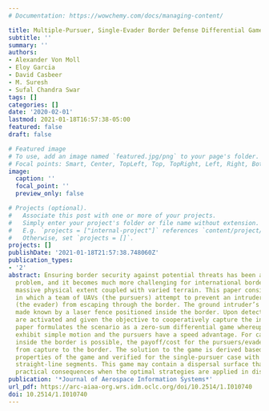 ```yaml
---
# Documentation: https://wowchemy.com/docs/managing-content/

title: Multiple-Pursuer, Single-Evader Border Defense Differential Game
subtitle: ''
summary: ''
authors:
- Alexander Von Moll
- Eloy Garcia
- David Casbeer
- M. Suresh
- Sufal Chandra Swar
tags: []
categories: []
date: '2020-02-01'
lastmod: 2021-01-18T16:57:38-05:00
featured: false
draft: false

# Featured image
# To use, add an image named `featured.jpg/png` to your page's folder.
# Focal points: Smart, Center, TopLeft, Top, TopRight, Left, Right, BottomLeft, Bottom, BottomRight.
image:
  caption: ''
  focal_point: ''
  preview_only: false

# Projects (optional).
#   Associate this post with one or more of your projects.
#   Simply enter your project's folder or file name without extension.
#   E.g. `projects = ["internal-project"]` references `content/project/deep-learning/index.md`.
#   Otherwise, set `projects = []`.
projects: []
publishDate: '2021-01-18T21:57:38.748060Z'
publication_types:
- '2'
abstract: Ensuring border security against potential threats has been a long-standing
  problem, and it becomes much more challenging for international borders due to their
  massive physical extent coupled with varied terrain. This paper considers a scenario
  in which a team of UAVs (the pursuers) attempt to prevent an intruder ground vehicle
  (the evader) from escaping through the border. The ground intruder’s presence is
  made known by a laser fence positioned inside the border. Upon detection, the UAVs
  are activated and given the objective to cooperatively capture the intruder. This
  paper formulates the scenario as a zero-sum differential game whereupon all agents
  exhibit simple motion and the pursuers have a speed advantage. For cases where capture
  inside the border is possible, the payoff/cost for the pursuers/evader is the distance
  from capture to the border. The solution to the game is derived based on the geometric
  properties of the game and verified for the single-pursuer case with a border comprising
  straight-line segments. This game may contain a dispersal surface that has interesting
  practical consequences when the optimal strategies are applied in discrete time.
publication: '*Journal of Aerospace Information Systems*'
url_pdf: https://arc-aiaa-org.wrs.idm.oclc.org/doi/10.2514/1.I010740
doi: 10.2514/1.I010740
---
```

